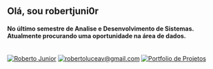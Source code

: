 ## Olá, sou robertjuni0r
<div>
  <h4>No último semestre de Analise e Desenvolvimento de Sistemas. Atualmente procurando uma oportunidade na área de dados.</h4> 
</div>
<div><br>
  <a href="https://www.linkedin.com/in/roberto-lucena-vieira-junior-71874323b/" target="_blank"><img src="https://img.shields.io/badge/LinkedIn-0077B5?style=for-the-badge&logo=linkedin&logoColor=white" target ="_blank" title="Roberto Junior"></a>
  <a href="robertolucenav@gmail.com" target="_blank"><img src="https://img.shields.io/badge/Gmail-D14836?style=for-the-badge&logo=gmail&logoColor=white" target ="_blank" title="robertoluceav@gmail.com"></a>
  <a href="robertolucenav@gmail.com" target="_blank"><img src="https://img.shields.io/badge/website-000000?style=for-the-badge&logo=About.me&logoColor=white" target ="_blank" title="Portfolio de Projetos"></a>
</div>
